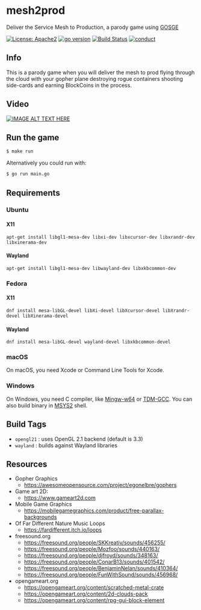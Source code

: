 # mesh2prod
Deliver the Service Mesh to Production, a parody game using [GOSGE](https://github.com/juan-medina/gosge)

[![License: Apache2](https://img.shields.io/badge/license-Apache%202-blue.svg)](/LICENSE)
[![go version](https://img.shields.io/github/v/tag/juan-medina/mesh2prod?label=version)](https://github.com/juan-medina/mesh2prod)
[![Build Status](https://travis-ci.com/juan-medina/gosge.svg?branch=main)](https://travis-ci.com/juan-medina/mesh2prod)
[![conduct](https://img.shields.io/badge/code%20of%20conduct-contributor%20covenant%202.0-purple.svg?style=flat-square)](https://www.contributor-covenant.org/version/2/0/code_of_conduct/)

## Info

This is a parody game when you will deliver the mesh to prod flying through the cloud with your gopher plane destroying rogue containers shooting side-cards and earning BlockCoins in the process.

## Video

[![IMAGE ALT TEXT HERE](https://img.youtube.com/vi/t7vNrnATPwc/0.jpg)](https://www.youtube.com/watch?v=t7vNrnATPwc)

## Run the game

```bash
$ make run
```

Alternatively you could run with:

```bash
$ go run main.go
```

## Requirements

### Ubuntu

#### X11

    apt-get install libgl1-mesa-dev libxi-dev libxcursor-dev libxrandr-dev libxinerama-dev

#### Wayland

    apt-get install libgl1-mesa-dev libwayland-dev libxkbcommon-dev

### Fedora

#### X11

    dnf install mesa-libGL-devel libXi-devel libXcursor-devel libXrandr-devel libXinerama-devel

#### Wayland

    dnf install mesa-libGL-devel wayland-devel libxkbcommon-devel

### macOS

On macOS, you need Xcode or Command Line Tools for Xcode.

### Windows

On Windows, you need C compiler, like [Mingw-w64](https://mingw-w64.org) or [TDM-GCC](http://tdm-gcc.tdragon.net/).
You can also build binary in [MSYS2](https://msys2.github.io/) shell.

## Build Tags

- `opengl21` : uses OpenGL 2.1 backend (default is 3.3)
- `wayland` : builds against Wayland libraries

## Resources
- Gopher Graphics
    - https://awesomeopensource.com/project/egonelbre/gophers
- Game art 2D:
    - https://www.gameart2d.com
- Mobile Game Graphics
    - https://mobilegamegraphics.com/product/free-parallax-backgrounds
- Of Far Different Nature Music Loops
    - https://fardifferent.itch.io/loops
- freesound.org
    - https://freesound.org/people/SKKreativ/sounds/456255/
    - https://freesound.org/people/Mozfoo/sounds/440163/
    - https://freesound.org/people/djfroyd/sounds/348163/
    - https://freesound.org/people/ConarB13/sounds/401542/
    - https://freesound.org/people/BenjaminNelan/sounds/410364/
    - https://freesound.org/people/FunWithSound/sounds/456968/
- opengameart.org
    - https://opengameart.org/content/scratched-metal-crate
    - https://opengameart.org/content/2d-clouds-pack
    - https://opengameart.org/content/rpg-gui-block-element
